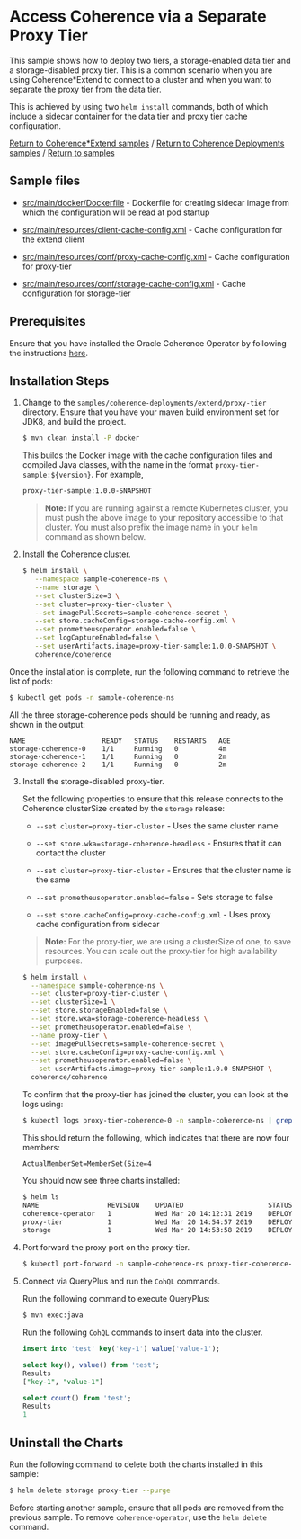 # Access Coherence via a Separate Proxy Tier

This sample shows how to deploy two tiers, a storage-enabled data tier and a storage-disabled proxy tier. This is a common scenario when you are using Coherence*Extend
to connect to a cluster and when you want to separate the proxy tier from the data tier.

This is achieved by using two `helm install` commands, both of which include a sidecar container
for the data tier and proxy tier cache configuration.

[Return to Coherence*Extend samples](../) / [Return to Coherence Deployments samples](../../) / [Return to samples](../../../README.md#list-of-samples)

## Sample files

* [src/main/docker/Dockerfile](src/main/docker/Dockerfile) - Dockerfile for creating sidecar image from which the configuration will be read at pod startup

* [src/main/resources/client-cache-config.xml](src/main/resources/client-cache-config.xml) - Cache configuration for the extend client

* [src/main/resources/conf/proxy-cache-config.xml](src/main/resources/conf/proxy-cache-config.xml) - Cache configuration for proxy-tier

* [src/main/resources/conf/storage-cache-config.xml](src/main/resources/conf/storage-cache-config.xml) - Cache configuration for storage-tier

## Prerequisites

Ensure that you have installed the Oracle Coherence Operator by following the instructions [here](../../../README.md#install-the-coherence-operator).

## Installation Steps

1. Change to the `samples/coherence-deployments/extend/proxy-tier` directory. Ensure that you have your maven build environment set for JDK8, and build the project.

   ```bash
   $ mvn clean install -P docker
   ```

   This builds the Docker image with the cache configuration files and compiled Java classes, with the name in the format `proxy-tier-sample:${version}`. For example,

    ```bash
    proxy-tier-sample:1.0.0-SNAPSHOT
     ```

   > **Note:** If you are running against a remote Kubernetes cluster, you must push the above image to your repository accessible to that cluster. You must also prefix the image name in your `helm` command as shown below.

2. Install the Coherence cluster.

   ```bash
   $ helm install \
      --namespace sample-coherence-ns \
      --name storage \
      --set clusterSize=3 \
      --set cluster=proxy-tier-cluster \
      --set imagePullSecrets=sample-coherence-secret \
      --set store.cacheConfig=storage-cache-config.xml \
      --set prometheusoperator.enabled=false \
      --set logCaptureEnabled=false \
      --set userArtifacts.image=proxy-tier-sample:1.0.0-SNAPSHOT \
      coherence/coherence
   ```

  Once the installation is complete, run the following command to retrieve the list of pods:

   ```bash
   $ kubectl get pods -n sample-coherence-ns
   ```
  All the three storage-coherence pods should be running and ready, as shown in the output:

   ```console
   NAME                   READY   STATUS    RESTARTS   AGE
   storage-coherence-0    1/1     Running   0          4m
   storage-coherence-1    1/1     Running   0          2m   
   storage-coherence-2    1/1     Running   0          2m
   ```

3. Install the storage-disabled proxy-tier.

   Set the following properties to ensure that this release connects to the Coherence clusterSize
   created by the `storage` release:

   * `--set cluster=proxy-tier-cluster` - Uses the same cluster name

   * `--set store.wka=storage-coherence-headless` - Ensures that it can contact the cluster

   * `--set cluster=proxy-tier-cluster` - Ensures that the cluster name is the same

   * `--set prometheusoperator.enabled=false` - Sets storage to false

   * `--set store.cacheConfig=proxy-cache-config.xml` - Uses proxy cache configuration from sidecar

   > **Note:** For the proxy-tier, we are using a clusterSize of one, to save resources. You can
   > scale out the proxy-tier for high availability purposes.

   ```bash
   $ helm install \
     --namespace sample-coherence-ns \
     --set cluster=proxy-tier-cluster \
     --set clusterSize=1 \
     --set store.storageEnabled=false \
     --set store.wka=storage-coherence-headless \
     --set prometheusoperator.enabled=false \
     --name proxy-tier \
     --set imagePullSecrets=sample-coherence-secret \
     --set store.cacheConfig=proxy-cache-config.xml \
     --set prometheusoperator.enabled=false \
     --set userArtifacts.image=proxy-tier-sample:1.0.0-SNAPSHOT \
     coherence/coherence
   ```

   To confirm that the proxy-tier has joined the cluster, you can look at the logs using:

   ```bash
   $ kubectl logs proxy-tier-coherence-0 -n sample-coherence-ns | grep ActualMemberSet
   ```

   This should return the following, which indicates that there are now four members:

   ```console
   ActualMemberSet=MemberSet(Size=4
   ```

   You should now see three charts installed:

   ```bash
   $ helm ls
   NAME              	REVISION	UPDATED                 	STATUS  	CHART                            	APP VERSION   	NAMESPACE          
   coherence-operator	1       	Wed Mar 20 14:12:31 2019	DEPLOYED	coherence-operator-1.0.0-SNAPSHOT	1.0.0-SNAPSHOT	sample-coherence-ns
   proxy-tier        	1       	Wed Mar 20 14:54:57 2019	DEPLOYED	coherence-1.0.0-SNAPSHOT         	1.0.0-SNAPSHOT	sample-coherence-ns
   storage           	1       	Wed Mar 20 14:53:58 2019	DEPLOYED	coherence-1.0.0-SNAPSHOT         	1.0.0-SNAPSHOT	sample-coherence-ns
   ```

4. Port forward the proxy port on the proxy-tier.

   ```bash
   $ kubectl port-forward -n sample-coherence-ns proxy-tier-coherence-0 20000:20000
   ```

5. Connect via QueryPlus and run the `CohQL` commands.

   Run the following command to execute QueryPlus:

   ```bash
   $ mvn exec:java
   ```

   Run the following `CohQL` commands to insert data into the cluster.

   ```sql
   insert into 'test' key('key-1') value('value-1');

   select key(), value() from 'test';
   Results
   ["key-1", "value-1"]

   select count() from 'test';
   Results
   1
   ```

## Uninstall the Charts

Run the following command to delete both the charts installed in this sample:

```bash
$ helm delete storage proxy-tier --purge
```

Before starting another sample, ensure that all  pods are removed from the previous sample. To remove `coherence-operator`, use the `helm delete` command.
